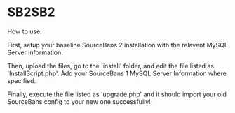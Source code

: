 # SB2SB2

How to use:

First, setup your baseline SourceBans 2 installation with the relavent MySQL Server information.

Then, upload the files, go to the 'install' folder, and edit the file listed as 'InstallScript.php'.
Add your SourceBans 1 MySQL Server Information where specified.

Finally, execute the file listed as 'upgrade.php' and it should import your old SourceBans config to your new one successfully!
